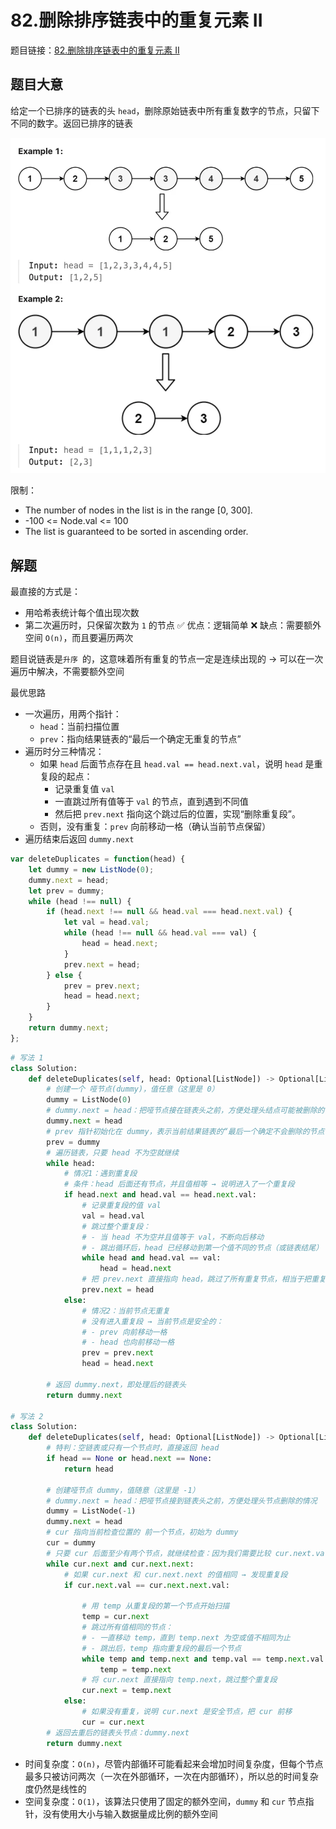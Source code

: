# 82.删除排序链表中的重复元素 II

题目链接：[82.删除排序链表中的重复元素 II](https://leetcode.cn/problems/remove-duplicates-from-sorted-list-ii/)

## 题目大意

给定一个已排序的链表的头 `head`，删除原始链表中所有重复数字的节点，只留下不同的数字。返回已排序的链表 

![alt text](https://github.com/donnapersonal/picx-images-hosting/raw/master/image.3nrrzkju8o.webp)

限制：
- The number of nodes in the list is in the range [0, 300].
- -100 <= Node.val <= 100
- The list is guaranteed to be sorted in ascending order.

## 解题

最直接的方式是：
- 用哈希表统计每个值出现次数
- 第二次遍历时，只保留次数为 `1` 的节点
✅ 优点：逻辑简单
❌ 缺点：需要额外空间 `O(n)`，而且要遍历两次

题目说链表是`升序 `的，这意味着所有重复的节点一定是连续出现的 -> 可以在一次遍历中解决，不需要额外空间

最优思路
- 一次遍历，用两个指针：
  - `head`：当前扫描位置
  - `prev`：指向结果链表的“最后一个确定无重复的节点”
- 遍历时分三种情况：
  - 如果 `head` 后面节点存在且 `head.val == head.next.val`，说明 `head` 是重复段的起点：
    - 记录重复值 `val`
    - 一直跳过所有值等于 `val` 的节点，直到遇到不同值
    - 然后把 `prev.next` 指向这个跳过后的位置，实现“删除重复段”。
  - 否则，没有重复：`prev` 向前移动一格（确认当前节点保留）
- 遍历结束后返回 `dummy.next`

```js
var deleteDuplicates = function(head) {
    let dummy = new ListNode(0);
    dummy.next = head;
    let prev = dummy;
    while (head !== null) {
        if (head.next !== null && head.val === head.next.val) {
            let val = head.val;
            while (head !== null && head.val === val) {
                head = head.next;
            }
            prev.next = head;
        } else {
            prev = prev.next;
            head = head.next;
        }
    }
    return dummy.next;
};
```
```python
# 写法 1
class Solution:
    def deleteDuplicates(self, head: Optional[ListNode]) -> Optional[ListNode]:
        # 创建一个 哑节点(dummy)，值任意（这里是 0）
        dummy = ListNode(0)
        # dummy.next = head：把哑节点接在链表头之前，方便处理头结点可能被删除的情况
        dummy.next = head
        # prev 指针初始化在 dummy，表示当前结果链表的“最后一个确定不会删除的节点”
        prev = dummy
        # 遍历链表，只要 head 不为空就继续
        while head:
            # 情况1：遇到重复段
            # 条件：head 后面还有节点，并且值相等 → 说明进入了一个重复段
            if head.next and head.val == head.next.val:
                # 记录重复段的值 val
                val = head.val
                # 跳过整个重复段：
                # - 当 head 不为空并且值等于 val，不断向后移动
                # - 跳出循环后，head 已经移动到第一个值不同的节点（或链表结尾）
                while head and head.val == val:
                    head = head.next
                # 把 prev.next 直接指向 head，跳过了所有重复节点，相当于把重复段删除
                prev.next = head
            else:
                # 情况2：当前节点无重复
                # 没有进入重复段 → 当前节点是安全的：
                # - prev 向前移动一格
                # - head 也向前移动一格
                prev = prev.next
                head = head.next
        
        # 返回 dummy.next，即处理后的链表头
        return dummy.next

# 写法 2
class Solution:
    def deleteDuplicates(self, head: Optional[ListNode]) -> Optional[ListNode]:
        # 特判：空链表或只有一个节点时，直接返回 head
        if head == None or head.next == None:
            return head
        
        # 创建哑节点 dummy，值随意（这里是 -1）
        # dummy.next = head：把哑节点接到链表头之前，方便处理头节点删除的情况
        dummy = ListNode(-1)
        dummy.next = head
        # cur 指向当前检查位置的 前一个节点，初始为 dummy
        cur = dummy
        # 只要 cur 后面至少有两个节点，就继续检查：因为我们需要比较 cur.next.val 和 cur.next.next.val
        while cur.next and cur.next.next:
            # 如果 cur.next 和 cur.next.next 的值相同 → 发现重复段
            if cur.next.val == cur.next.next.val:

                # 用 temp 从重复段的第一个节点开始扫描
                temp = cur.next
                # 跳过所有值相同的节点：
                # - 一直移动 temp，直到 temp.next 为空或值不相同为止
                # - 跳出后，temp 指向重复段的最后一个节点
                while temp and temp.next and temp.val == temp.next.val:
                    temp = temp.next
                # 将 cur.next 直接指向 temp.next，跳过整个重复段
                cur.next = temp.next
            else:
                # 如果没有重复，说明 cur.next 是安全节点，把 cur 前移
                cur = cur.next
        # 返回去重后的链表头节点：dummy.next
        return dummy.next
```

- 时间复杂度：`O(n)`，尽管内部循环可能看起来会增加时间复杂度，但每个节点最多只被访问两次（一次在外部循环，一次在内部循环），所以总的时间复杂度仍然是线性的
- 空间复杂度：`O(1)`，该算法只使用了固定的额外空间，`dummy` 和 `cur` 节点指针，没有使用大小与输入数据量成比例的额外空间
